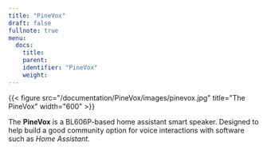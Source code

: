 ```yaml
---
title: "PineVox"
draft: false
fullnote: true
menu:
  docs:
    title:
    parent:
    identifier: "PineVox"
    weight:
---
```


{{< figure src="/documentation/PineVox/images/pinevox.jpg" title="The PineVox" width="600" >}}

The **PineVox** is a BL606P-based home assistant smart speaker. Designed to help build a good community option for voice interactions with software such as _Home Assistant_.
